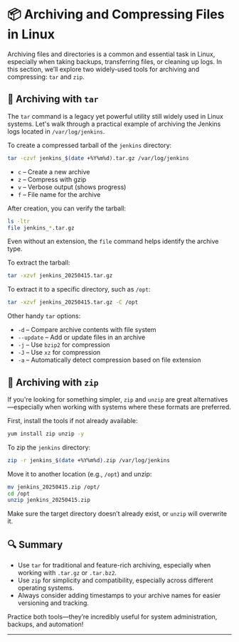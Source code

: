 # 📦 Archiving and Compressing Files in Linux

Archiving files and directories is a common and essential task in Linux, especially when taking backups, transferring files, or cleaning up logs. In this section, we’ll explore two widely-used tools for archiving and compressing: `tar` and `zip`.

## 🔹 Archiving with `tar`

The `tar` command is a legacy yet powerful utility still widely used in Linux systems. Let's walk through a practical example of archiving the Jenkins logs located in `/var/log/jenkins`.

To create a compressed tarball of the `jenkins` directory:

```bash
tar -czvf jenkins_$(date +%Y%m%d).tar.gz /var/log/jenkins
```

- `c` – Create a new archive
- `z` – Compress with gzip
- `v` – Verbose output (shows progress)
- `f` – File name for the archive

After creation, you can verify the tarball:

```bash
ls -ltr
file jenkins_*.tar.gz
```

Even without an extension, the `file` command helps identify the archive type.

To extract the tarball:

```bash
tar -xzvf jenkins_20250415.tar.gz
```

To extract it to a specific directory, such as `/opt`:

```bash
tar -xzvf jenkins_20250415.tar.gz -C /opt
```

Other handy `tar` options:

- `-d` – Compare archive contents with file system
- `--update` – Add or update files in an archive
- `-j` – Use `bzip2` for compression
- `-J` – Use `xz` for compression
- `-a` – Automatically detect compression based on file extension

## 🔹 Archiving with `zip`

If you're looking for something simpler, `zip` and `unzip` are great alternatives—especially when working with systems where these formats are preferred.

First, install the tools if not already available:

```bash
yum install zip unzip -y
```

To zip the `jenkins` directory:

```bash
zip -r jenkins_$(date +%Y%m%d).zip /var/log/jenkins
```

Move it to another location (e.g., `/opt`) and unzip:

```bash
mv jenkins_20250415.zip /opt/
cd /opt
unzip jenkins_20250415.zip
```

Make sure the target directory doesn’t already exist, or `unzip` will overwrite it.

## 🔍 Summary

- Use `tar` for traditional and feature-rich archiving, especially when working with `.tar.gz` or `.tar.bz2`.
- Use `zip` for simplicity and compatibility, especially across different operating systems.
- Always consider adding timestamps to your archive names for easier versioning and tracking.

Practice both tools—they’re incredibly useful for system administration, backups, and automation!

---
